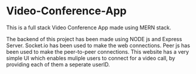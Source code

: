 # Video-Conference-App
This is a full stack Video Conference App made using MERN stack.

The backend of this project has been made using NODE js and Express Server. 
Socket.io has been used to make the web connections.
Peer js has been used to make the peer-to-peer connections. 
This website has a very simple UI which enables muliple users to connect for a video call, by providing each of them a seperate userID.
